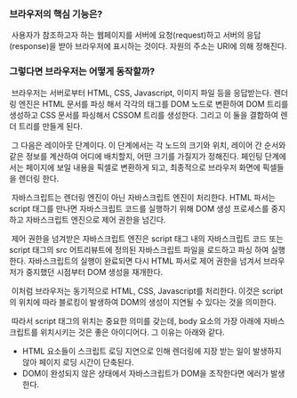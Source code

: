 ### **브라우저의 핵심 기능은?**

 사용자가 참조하고자 하는 웹페이지를 서버에 요청(request)하고 서버의 응답(response)을 받아 브라우저에 표시하는 것이다. 자원의 주소는 URI에 의해 정해진다.

### **그렇다면 브라우저는 어떻게 동작할까?**

 브라우저는 서버로부터 HTML, CSS, Javascript, 이미지 파일 등을 응답받는다. 렌더링 엔진은 HTML 문서를 파싱 해서 각각의 태그를 DOM 노드로 변환하여 DOM 트리를 생성하고 CSS 문서를 파싱해서 CSSOM 트리를 생성한다. 그리고 이 둘을 결합하여 렌더 트리를 만들게 된다.

 그 다음은 레이아웃 단계이다. 이 단계에서는 각 노드의 크기와 위치, 레이어 간 순서와 같은 정보를 계산하여 어디에 배치할지, 어떤 크기를 가질지가 정해진다. 페인팅 단계에서는 페이지에 보일 내용을 픽셀로 변환하게 되고, 최종적으로 브라우저 화면에 픽셀들을 렌더링 한다.

 자바스크립트는 렌더링 엔진이 아닌 자바스크립트 엔진이 처리한다. HTML 파서는 script 태그를 만나면 자바스크립트 코드를 실행하기 위해 DOM 생성 프로세스를 중지하고 자바스크립트 엔진으로 제어 권한을 넘긴다.

 제어 권한을 넘겨받은 자바스크립트 엔진은 script 태그 내의 자바스크립트 코드 또는 script 태그의 src 어트리뷰트에 정의된 자바스크립트 파일을 로드하고 파싱 하여 실행한다. 자바스크립트의 실행이 완료되면 다시 HTML 파서로 제어 권한을 넘겨서 브라우저가 중지했던 시점부터 DOM 생성을 재개한다.

 이처럼 브라우저는 동기적으로 HTML, CSS, Javascript를 처리한다. 이것은 script의 위치에 따라 블로킹이 발생하여 DOM의 생성이 지연될 수 있다는 것을 의미한다.

 따라서 script 태그의 위치는 중요한 의미를 갖는데, body 요소의 가장 아래에 자바스크립트를 위치시키는 것은 좋은 아이디어다. 그 이유는 아래와 같다.

-   HTML 요소들이 스크립트 로딩 지연으로 인해 렌더링에 지장 받는 일이 발생하지 않아 페이지 로딩 시간이 단축된다.
-   DOM이 완성되지 않은 상태에서 자바스크립트가 DOM을 조작한다면 에러가 발생한다.
